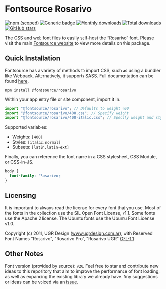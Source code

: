 # Fontsource Rosarivo

[![npm (scoped)](https://img.shields.io/npm/v/@fontsource/rosarivo?color=brightgreen)](https://www.npmjs.com/package/@fontsource/rosarivo) [![Generic badge](https://img.shields.io/badge/fontsource-passing-brightgreen)](https://github.com/fontsource/fontsource) [![Monthly downloads](https://badgen.net/npm/dm/@fontsource/rosarivo)](https://github.com/fontsource/fontsource) [![Total downloads](https://badgen.net/npm/dt/@fontsource/rosarivo)](https://github.com/fontsource/fontsource) [![GitHub stars](https://img.shields.io/github/stars/fontsource/fontsource.svg?style=social&label=Star)](https://github.com/fontsource/fontsource/stargazers)

The CSS and web font files to easily self-host the “Rosarivo” font. Please visit the main [Fontsource website](https://fontsource.org/fonts/rosarivo) to view more details on this package.

## Quick Installation

Fontsource has a variety of methods to import CSS, such as using a bundler like Webpack. Alternatively, it supports SASS. Full documentation can be found [here](https://fontsource.org/docs/getting-started/introduction).

```javascript
npm install @fontsource/rosarivo
```

Within your app entry file or site component, import it in.

```javascript
import "@fontsource/rosarivo"; // Defaults to weight 400
import "@fontsource/rosarivo/400.css"; // Specify weight
import "@fontsource/rosarivo/400-italic.css"; // Specify weight and style

```

Supported variables:
- Weights: `[400]`
- Styles: `[italic,normal]`
- Subsets: `[latin,latin-ext]`

Finally, you can reference the font name in a CSS stylesheet, CSS Module, or CSS-in-JS.

```css
body {
  font-family: "Rosarivo;
}
```

## Licensing
It is important to always read the license for every font that you use.
Most of the fonts in the collection use the SIL Open Font License, v1.1. Some fonts use the Apache 2 license. The Ubuntu fonts use the Ubuntu Font License v1.0.

Copyright (c) 2011, UGR Design (www.ugrdesign.com.ar), with Reserved Font Names "Rosarivo", "Rosarivo Pro", "Rosarivo UGR"
[OFL-1.1](http://scripts.sil.org/OFL)

## Other Notes
Font version (provided by source): `v20`.
Feel free to star and contribute new ideas to this repository that aim to improve the performance of font loading, as well as expanding the existing library we already have. Any suggestions or ideas can be voiced via an [issue](https://github.com/fontsource/fontsource/issues).
